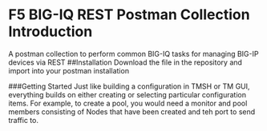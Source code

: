 # F5 BIG-IQ REST Postman Collection Introduction
A postman collection to perform common BIG-IQ tasks for managing BIG-IP devices via REST
##Installation
Download the file in the repository and import into your postman installation

###Getting Started
Just like building a configuration in TMSH or TM GUI, everything builds on either creating or selecting particular configuration items.
For example, to create a pool, you would need a monitor and pool members consisting of Nodes that have been created and teh port to send traffic to.
